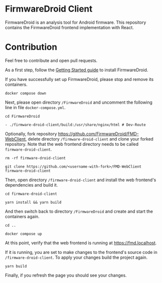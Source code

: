 # FirmwareDroid Client

FirmwareDroid is an analysis tool for Android firmware. This repository contains the FirmwareDroid frontend implementation with React.

# Contribution

Feel free to contribute and open pull requests.

As a first step, follow the [Getting Started guide](https://firmwaredroid.github.io/posts/getting-started/) to install FirmwareDroid.

If you have successfully set up FirmwareDroid, please stop and remove its containers.

```shell
docker compose down
```

Next, please open directory `/FirmwareDroid` and uncomment the following line in file `docker-compose.yml`.

```shell
cd FirmwareDroid

- ./firmware-droid-client/build:/usr/share/nginx/html # Dev-Route
```

Optionally, fork repository <https://github.com/FirmwareDroid/FMD-WebClient>, delete directory `/firmware-droid-client` and clone your forked repository. Note that the web frontend directory needs to be called `firmware-droid-client`.

```shell
rm -rf firmware-droid-client

git clone https://github.com/<username-with-fork>/FMD-WebClient firmware-droid-client
```

Then, open directory `/firmware-droid-client` and install the web frontend's dependencies and build it.

```shell
cd firmware-droid-client

yarn install && yarn build
```

And then switch back to directory `/FirmwareDroid` and create and start the containers again.

```shell
cd ..

docker compose up
```

At this point, verify that the web frontend is running at <https://fmd.localhost>.

If it is running, you are set to make changes to the frontend's source code in `/firmware-droid-client`. To apply your changes build the project again.

```shell
yarn build
```

Finally, if you refresh the page you should see your changes.

